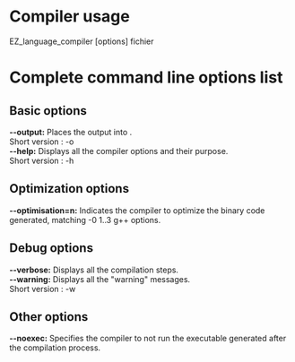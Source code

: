 # Compiler usage
EZ_language_compiler [options] fichier


# Complete command line options list
## Basic options
**--output:**  Places the output into <file>.  
Short version :  -o  
**--help:** Displays all the compiler options and their purpose.   
Short version :  -h  
## Optimization options
**--optimisation=n:** Indicates the compiler to optimize the binary code generated, matching -0 1..3 g++ options.   
## Debug options
**--verbose:** Displays all the compilation steps.  
**--warning:** Displays all the "warning" messages.  
Short version : -w  
## Other options
**--noexec:** Specifies the compiler to not run the executable generated after the compilation process.
